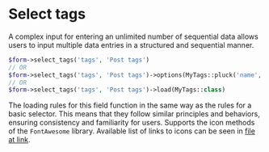 # Select tags

A complex input for entering an unlimited number of sequential data allows users to input multiple data entries in a structured and sequential manner.
```php
$form->select_tags('tags', 'Post tags')
// OR
$form->select_tags('tags', 'Post tags')->options(MyTags::pluck('name', 'id'))
// OR
$form->select_tags('tags', 'Post tags')->load(MyTags::class)
```
The loading rules for this field function in the same way as the rules for a basic selector. This means that they follow similar principles and behaviors, ensuring consistency and familiarity for users.
Supports the icon methods of the `FontAwesome` library. Available list of links to icons can be seen in [file at link](https://github.com/bfg-s/admin/blob/master/src/Traits/FontAwesome.php).
